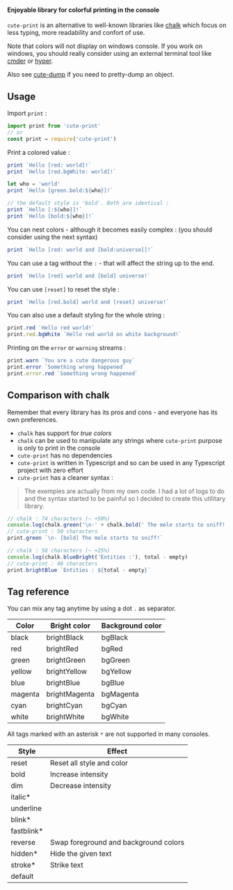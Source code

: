 #### Enjoyable library for colorful printing in the console

`cute-print` is an alternative to well-known libraries like [chalk](https://www.npmjs.com/package/chalk) which focus on less typing, more readability and confort of use.

Note that colors will not display on windows console. If you work on windows, you should really consider using an external terminal tool like [cmder](https://cmder.net/) or [hyper](https://hyper.is/).

Also see [cute-dump](https://www.npmjs.com/package/cute-dump) if you need to pretty-dump an object.

## Usage

Import `print` :
```js
import print from 'cute-print'
// or
const print = require('cute-print')
```

Print a colored value :
```js
print `Hello [red: world]!`
print `Hello [red.bgWhite: world]!`

let who = 'world'
print `Hello [green.bold:${who}]!`

// the default style is 'bold'. Both are identical :
print `Hello [:${who}]!`
print `Hello [bold:${who}]!`
```

You can nest colors - although it becomes easily complex : (you should consider using the next syntax)
```js
print `Hello [red: world and [bold:universe]]!`
```

You can use a tag without the `:` - that will affect the string up to the end.
```js
print `Hello [red] world and [bold] universe!`
```

You can use `[reset]` to reset the style :
```js
print `Hello [red.bold] world and [reset] universe!`
```

You can also use a default styling for the whole string :
```js
print.red `Hello red world!`
print.red.bgWhite `Hello red world on white background!`
```

Printing on the `error` or `warning` streams :
```js
print.warn `You are a cute dangerous guy`
print.error `Something wrong happened`
print.error.red `Something wrong happened`
```

## Comparison with chalk

Remember that every library has its pros and cons - and everyone has its own preferences.

- `chalk` has support for *true colors*
- `chalk` can be used to manipulate any strings where `cute-print` purpose is only to print in the console
- `cute-print` has no dependencies
- `cute-print` is written in Typescript and so can be used in any Typescript project with zero effort
- `cute-print` has a cleaner syntax :

> The exemples are actually from my own code. I had a lot of logs to do and the syntax started to be painful so I decided to create this utilitary library.

```js
// chalk : 74 characters (~ +50%)
console.log(chalk.green('\n-' + chalk.bold(' The mole starts to sniff!')))
// cute-print : 50 characters
print.green `\n- [bold] The mole starts to sniff!`
```

```js
// chalk : 58 characters (~ +25%)
console.log(chalk.blueBright('Entities :'), total - empty)
// cute-print : 46 characters
print.brightBlue `Entities : ${total - empty}`
```

## Tag reference
You can mix any tag anytime by using a dot `.` as separator.

| Color   | Bright color  | Background color |
|---------|---------------|------------------|
| black   | brightBlack   | bgBlack          |
| red     | brightRed     | bgRed            |
| green   | brightGreen   | bgGreen          |
| yellow  | brightYellow  | bgYellow         |
| blue    | brightBlue    | bgBlue           |
| magenta | brightMagenta | bgMagenta        |
| cyan    | brightCyan    | bgCyan           |
| white   | brightWhite   | bgWhite          |

All tags marked with an asterisk `*` are not supported in many consoles.

| Style     | Effect                                |
|-----------|---------------------------------------|
| reset     | Reset all style and color             |
| bold      | Increase intensity                    |
| dim       | Decrease intensity                    |
| italic*   |                   |
| underline |                                       |
| blink*    |                                       |
| fastblink*|                   |
| reverse   | Swap foreground and background colors |
| hidden*   | Hide the given text                   |
| stroke*   | Strike text                           |
| default   |                                       |

